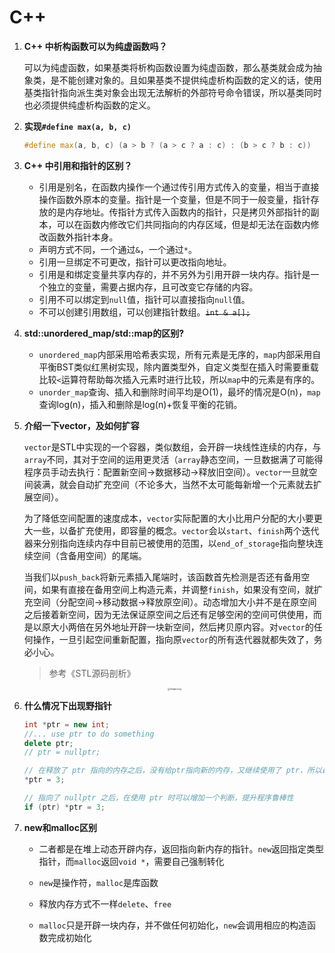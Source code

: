 # C++

1. **C++ 中析构函数可以为纯虚函数吗？**

   可以为纯虚函数，如果基类将析构函数设置为纯虚函数，那么基类就会成为抽象类，是不能创建对象的。且如果基类不提供纯虚析构函数的定义的话，使用基类指针指向派生类对象会出现无法解析的外部符号命令错误，所以基类同时也必须提供纯虚析构函数的定义。

2. **实现`#define max(a, b, c)`**

   ```c++
   #define max(a, b, c) (a > b ? (a > c ? a : c) : (b > c ? b : c))
   ```

3. **C++ 中引用和指针的区别？**
   * 引用是别名，在函数内操作一个通过传引用方式传入的变量，相当于直接操作函数外原本的变量。指针是一个变量，但是不同于一般变量，指针存放的是内存地址。传指针方式传入函数内的指针，只是拷贝外部指针的副本，可以在函数内修改它们共同指向的内存区域，但是却无法在函数内修改函数外指针本身。
   * 声明方式不同，一个通过`&`，一个通过`*`。
   * 引用一旦绑定不可更改，指针可以更改指向地址。
   * 引用是和绑定变量共享内存的，并不另外为引用开辟一块内存。指针是一个独立的变量，需要占据内存，且可改变它存储的内容。
   * 引用不可以绑定到`null`值，指针可以直接指向`null`值。
   * 不可以创建引用数组，可以创建指针数组。~~`int & a[];`~~

4. **std::unordered_map/std::map的区别?**
   * `unordered_map`内部采用哈希表实现，所有元素是无序的，`map`内部采用自平衡BST类似红黑树实现，除内置类型外，自定义类型在插入时需要重载比较`<`运算符帮助每次插入元素时进行比较，所以`map`中的元素是有序的。
   * `unorder_map`查询、插入和删除时间平均是O(1)，最坏的情况是O(n)，`map`查询log(n)，插入和删除是log(n)+恢复平衡的花销。

5. **介绍一下vector，及如何扩容**

   `vector`是STL中实现的一个容器，类似数组，会开辟一块线性连续的内存，与`array`不同，其对于空间的运用更灵活（`array`静态空间，一旦数据满了可能得程序员手动去执行：配置新空间->数据移动->释放旧空间）。`vector`一旦就空间装满，就会自动扩充空间（不论多大，当然不太可能每新增一个元素就去扩展空间）。

   为了降低空间配置的速度成本，`vector`实际配置的大小比用户分配的大小要更大一些，以备扩充使用，即容量的概念。`vector`会以`start`、`finish`两个迭代器来分别指向连续内存中目前已被使用的范围，以`end_of_storage`指向整块连续空间（含备用空间）的尾端。

   当我们以`push_back`将新元素插入尾端时，该函数首先检测是否还有备用空间，如果有直接在备用空间上构造元素，并调整`finish`，如果没有空间，就扩充空间（分配空间->移动数据->释放原空间）。动态增加大小并不是在原空间之后接着新空间，因为无法保证原空间之后还有足够空闲的空间可供使用，而是以原大小两倍在另外地址开辟一块新空间，然后拷贝原内容。对`vector`的任何操作，一旦引起空间重新配置，指向原`vector`的所有迭代器就都失效了，务必小心。
   
   > 参考《STL源码剖析》

   <div style="text-align:center"><img src="https://i.loli.net/2020/06/30/V49nq5xyg3WrZTM.jpg" alt="image.png" style="zoom: 25%;" /></div>

6. **什么情况下出现野指针**

   ```c++
   int *ptr = new int;
   //... use ptr to do something
   delete ptr;
   // ptr = nullptr;
   
   // 在释放了 ptr 指向的内存之后，没有给ptr指向新的内存，又继续使用了 ptr，所以最好释放之后指向 nullptr
   *ptr = 3;
   
   // 指向了 nullptr 之后，在使用 ptr 时可以增加一个判断，提升程序鲁棒性
   if (ptr) *ptr = 3;
   ```

7. **new和malloc区别**

   * 二者都是在堆上动态开辟内存，返回指向新内存的指针。`new`返回指定类型指针，而`malloc`返回`void *`，需要自己强制转化

   * `new`是操作符，`malloc`是库函数
   * 释放内存方式不一样`delete`、`free`
   * `malloc`只是开辟一块内存，并不做任何初始化，`new`会调用相应的构造函数完成初始化

